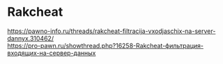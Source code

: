 # Rakcheat
https://pawno-info.ru/threads/rakcheat-filtracija-vxodjaschix-na-server-dannyx.310462/  
https://pro-pawn.ru/showthread.php?16258-Rakcheat-фильтрация-входящих-на-сервер-данных

